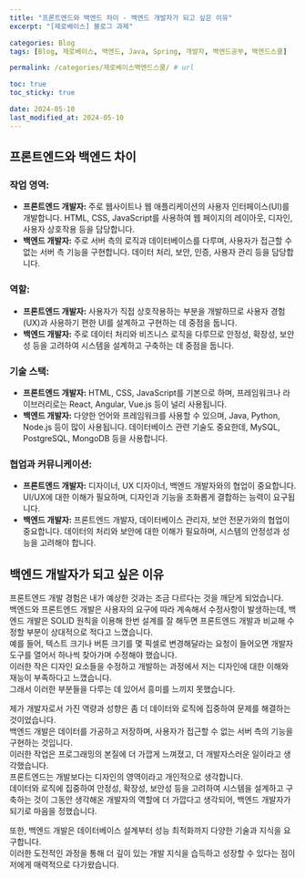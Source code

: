 ```yaml
---
title: "프론트엔드와 백엔드 차이 - 백엔드 개발자가 되고 싶은 이유"
excerpt: "[제로베이스] 블로그 과제"

categories: Blog
tags: [Blog, 제로베이스, 백엔드, Java, Spring, 개발자, 백엔드공부, 백엔드스쿨]

permalink: /categories/제로베이스백엔드스쿨/ # url

toc: true
toc_sticky: true

date: 2024-05-10
last_modified_at: 2024-05-10
---
```


## 프론트엔드와 백엔드 차이

### 작업 영역:

- **프론트엔드 개발자:** 주로 웹사이트나 웹 애플리케이션의 사용자 인터페이스(UI)를 개발합니다. HTML, CSS, JavaScript를 사용하여 웹 페이지의 레이아웃, 디자인, 사용자 상호작용 등을 담당합니다.
- **백엔드 개발자:** 주로 서버 측의 로직과 데이터베이스를 다루며, 사용자가 접근할 수 없는 서버 측 기능을 구현합니다. 데이터 처리, 보안, 인증, 사용자 관리 등을 담당합니다.

### 역할:

- **프론트엔드 개발자:** 사용자가 직접 상호작용하는 부분을 개발하므로 사용자 경험(UX)과 사용하기 편한 UI를 설계하고 구현하는 데 중점을 둡니다.
- **백엔드 개발자:** 주로 데이터 처리와 비즈니스 로직을 다루므로 안정성, 확장성, 보안성 등을 고려하여 시스템을 설계하고 구축하는 데 중점을 둡니다.

### 기술 스택:

- **프론트엔드 개발자:** HTML, CSS, JavaScript를 기본으로 하며, 프레임워크나 라이브러리로는 React, Angular, Vue.js 등이 널리 사용됩니다.
- **백엔드 개발자:** 다양한 언어와 프레임워크를 사용할 수 있으며, Java, Python, Node.js 등이 많이 사용됩니다. 데이터베이스 관련 기술도 중요한데, MySQL, PostgreSQL, MongoDB 등을 사용합니다.

### 협업과 커뮤니케이션:

- **프론트엔드 개발자:** 디자이너, UX 디자이너, 백엔드 개발자와의 협업이 중요합니다. UI/UX에 대한 이해가 필요하며, 디자인과 기능을 조화롭게 결합하는 능력이 요구됩니다.
- **백엔드 개발자:** 프론트엔드 개발자, 데이터베이스 관리자, 보안 전문가와의 협업이 중요합니다. 데이터의 처리와 보안에 대한 이해가 필요하며, 시스템의 안정성과 성능을 고려해야 합니다.

## 백엔드 개발자가 되고 싶은 이유
프론트엔드 개발 경험은 내가 예상한 것과는 조금 다르다는 것을 깨닫게 되었습니다.<br>
백엔드와 프론트엔드 개발은 사용자의 요구에 따라 계속해서 수정사항이 발생하는데, 백엔드 개발은 SOLID 원칙을 이용해 한번 설계를 잘 해두면 프론트엔드 개발과 비교해 수정할 부분이 상대적으로 적다고 느꼈습니다. <br>
예를 들어, 텍스트 크기나 버튼 크기를 몇 픽셀로 변경해달라는 요청이 들어오면 개발자도구를 열어서 하나씩 찾아가며 수정해야 했습니다.<br>
이러한 작은 디자인 요소들을 수정하고 개발하는 과정에서 저는 디자인에 대한 이해와 재능이 부족하다고 느꼈습니다. <br>
그래서 이러한 부분들을 다루는 데 있어서 흥미를 느끼지 못했습니다.<br>

제가 개발자로서 가진 역량과 성향은 좀 더 데이터와 로직에 집중하여 문제를 해결하는 것이었습니다.<br>
백엔드 개발은 데이터를 가공하고 저장하며, 사용자가 접근할 수 없는 서버 측의 기능을 구현하는 것입니다.<br>
이러한 작업은 프로그래밍의 본질에 더 가깝게 느껴졌고, 더 개발자스러운 일이라고 생각했습니다. <br>
프론트엔드는 개발보다는 디자인의 영역이라고 개인적으로 생각합니다. <br>
데이터와 로직에 집중하여 안정성, 확장성, 보안성 등을 고려하여 시스템을 설계하고 구축하는 것이 그동안 생각해온 개발자의 역할에 더 가깝다고 생각되어, 백엔드 개발자가 되기로 마음을 정했습니다.<br>

또한, 백엔드 개발은 데이터베이스 설계부터 성능 최적화까지 다양한 기술과 지식을 요구합니다. <br>
이러한 도전적인 과정을 통해 더 깊이 있는 개발 지식을 습득하고 성장할 수 있다는 점이 저에게 매력적으로 다가왔습니다.<br>
